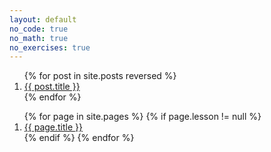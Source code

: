```yaml
---
layout: default
no_code: true
no_math: true
no_exercises: true
---
```


<ol>
{% for post in site.posts reversed %}
<li value="{{ post.lesson }}">
  <a href="{{ site.baseurl }}{{ post.url }}">
    {{ post.title }}
  </a>
</li>
{% endfor %}
</ol>

<ol>
{% for page in site.pages %}
{% if page.lesson != null %}
<li value="{{ page.lesson }}">
  <a href="{{ site.baseurl }}{{ page.url }}">
    {{ page.title }}
  </a>
</li>
{% endif %}
{% endfor %}
</ol>
